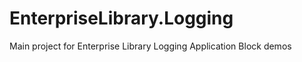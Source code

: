 EnterpriseLibrary.Logging
============================================

Main project for Enterprise Library Logging Application Block demos
